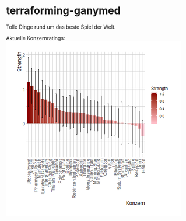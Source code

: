 # terraforming-ganymed

Tolle Dinge rund um das beste Spiel der Welt.

Aktuelle Konzernratings:
![Alt text](ratings_konzern.png?raw=true "Title")
